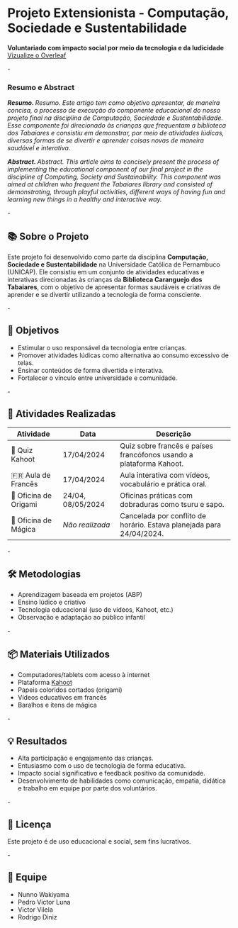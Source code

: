 # Projeto Extensionista - Computação, Sociedade e Sustentabilidade

**Voluntariado com impacto social por meio da tecnologia e da ludicidade**    [Vizualize o Overleaf]([https://kahoot.com/](https://www.overleaf.com/read/kkrgtnpzbwqg#b5fc8e))

<p>-</p>

<h3>Resumo e Abstract</h3>

<p><i><b>Resumo. </b>Resumo. Este artigo tem como objetivo apresentar, de maneira concisa, o processo de execução do componente educacional do
nosso projeto final na disciplina de Computação, Sociedade e Sustentabilidade. Esse componente foi direcionado às crianças que frequentam
a biblioteca dos Tabaiares e consistiu em demonstrar, por meio de atividades lúdicas, diversas formas de se divertir e aprender coisas novas
de maneira saudável e interativa.</i></p>

<p><i><b>Abstract. </b>Abstract. This article aims to concisely present the process
of implementing the educational component of our final project in the
discipline of Computing, Society and Sustainability. This component
was aimed at children who frequent the Tabaiares library and consisted
of demonstrating, through playful activities, different ways of having
fun and learning new things in a healthy and interactive way.</i></p>

<p>-</p>

## 📚 Sobre o Projeto

Este projeto foi desenvolvido como parte da disciplina **Computação, Sociedade e Sustentabilidade** na Universidade Católica de Pernambuco (UNICAP). Ele consistiu em um conjunto de atividades educativas e interativas direcionadas às crianças da **Biblioteca Caranguejo dos Tabaiares**, com o objetivo de apresentar formas saudáveis e criativas de aprender e se divertir utilizando a tecnologia de forma consciente.

<p>-</p>

## 🎯 Objetivos

- Estimular o uso responsável da tecnologia entre crianças.
- Promover atividades lúdicas como alternativa ao consumo excessivo de telas.
- Ensinar conteúdos de forma divertida e interativa.
- Fortalecer o vínculo entre universidade e comunidade.

<p>-</p>

## 🧠 Atividades Realizadas

| Atividade                | Data                | Descrição                                                                 |
|--------------------------|---------------------|--------------------------------------------------------------------------|
| 🧠 Quiz Kahoot           | 17/04/2024          | Quiz sobre francês e países francófonos usando a plataforma Kahoot.     |
| 🇫🇷 Aula de Francês       | 17/04/2024          | Aula interativa com vídeos, vocabulário e prática oral.                 |
| 🦢 Oficina de Origami     | 24/04, 08/05/2024    | Oficinas práticas com dobraduras como tsuru e sapo.                     |
| 🎩 Oficina de Mágica      | *Não realizada*     | Cancelada por conflito de horário. Estava planejada para 24/04/2024.    |

<p>-</p>

## 🛠️ Metodologias

- Aprendizagem baseada em projetos (ABP)
- Ensino lúdico e criativo
- Tecnologia educacional (uso de vídeos, Kahoot, etc.)
- Observação e adaptação ao público infantil

<p>-</p>

## 📦 Materiais Utilizados

- Computadores/tablets com acesso à internet
- Plataforma [Kahoot](https://kahoot.com/)
- Papeis coloridos cortados (origami)
- Vídeos educativos em francês
- Baralhos e itens de mágica

<p>-</p>

## 💡 Resultados

- Alta participação e engajamento das crianças.
- Entusiasmo com o uso de tecnologia de forma educativa.
- Impacto social significativo e feedback positivo da comunidade.
- Desenvolvimento de habilidades como comunicação, empatia, didática e trabalho em equipe por parte dos voluntários.

<p>-</p>

## 📝 Licença

Este projeto é de uso educacional e social, sem fins lucrativos.

<p>-</p>

## 👥 Equipe

- Nunno Wakiyama  
- Pedro Victor Luna  
- Victor Vilela  
- Rodrigo Diniz

